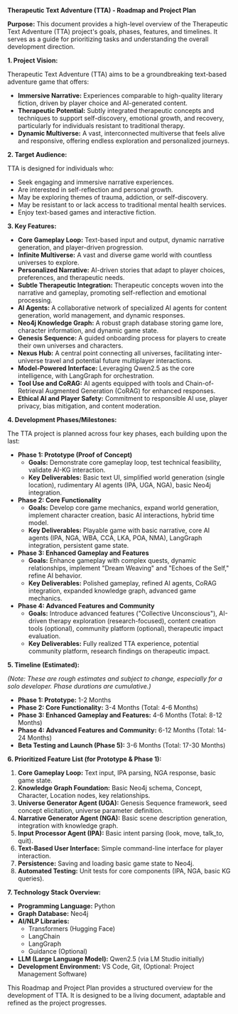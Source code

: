 **Therapeutic Text Adventure (TTA) - Roadmap and Project Plan**

**Purpose:** This document provides a high-level overview of the Therapeutic Text Adventure (TTA) project's goals, phases, features, and timelines. It serves as a guide for prioritizing tasks and understanding the overall development direction.

**1. Project Vision:**

Therapeutic Text Adventure (TTA) aims to be a groundbreaking text-based adventure game that offers:

*   **Immersive Narrative:**  Experiences comparable to high-quality literary fiction, driven by player choice and AI-generated content.
*   **Therapeutic Potential:** Subtly integrated therapeutic concepts and techniques to support self-discovery, emotional growth, and recovery, particularly for individuals resistant to traditional therapy.
*   **Dynamic Multiverse:** A vast, interconnected multiverse that feels alive and responsive, offering endless exploration and personalized journeys.

**2. Target Audience:**

TTA is designed for individuals who:

*   Seek engaging and immersive narrative experiences.
*   Are interested in self-reflection and personal growth.
*   May be exploring themes of trauma, addiction, or self-discovery.
*   May be resistant to or lack access to traditional mental health services.
*   Enjoy text-based games and interactive fiction.

**3. Key Features:**

*   **Core Gameplay Loop:** Text-based input and output, dynamic narrative generation, and player-driven progression.
*   **Infinite Multiverse:** A vast and diverse game world with countless universes to explore.
*   **Personalized Narrative:** AI-driven stories that adapt to player choices, preferences, and therapeutic needs.
*   **Subtle Therapeutic Integration:**  Therapeutic concepts woven into the narrative and gameplay, promoting self-reflection and emotional processing.
*   **AI Agents:** A collaborative network of specialized AI agents for content generation, world management, and dynamic responses.
*   **Neo4j Knowledge Graph:** A robust graph database storing game lore, character information, and dynamic game state.
*   **Genesis Sequence:** A guided onboarding process for players to create their own universes and characters.
*   **Nexus Hub:** A central point connecting all universes, facilitating inter-universe travel and potential future multiplayer interactions.
*   **Model-Powered Interface:** Leveraging Qwen2.5 as the core intelligence, with LangGraph for orchestration.
*   **Tool Use and CoRAG:** AI agents equipped with tools and Chain-of-Retrieval Augmented Generation (CoRAG) for enhanced responses.
*   **Ethical AI and Player Safety:**  Commitment to responsible AI use, player privacy, bias mitigation, and content moderation.

**4. Development Phases/Milestones:**

The TTA project is planned across four key phases, each building upon the last:

*   **Phase 1: Prototype (Proof of Concept)**
    *   **Goals:** Demonstrate core gameplay loop, test technical feasibility, validate AI-KG interaction.
    *   **Key Deliverables:** Basic text UI, simplified world generation (single location), rudimentary AI agents (IPA, UGA, NGA), basic Neo4j integration.
*   **Phase 2: Core Functionality**
    *   **Goals:** Develop core game mechanics, expand world generation, implement character creation, basic AI interactions, hybrid time model.
    *   **Key Deliverables:** Playable game with basic narrative, core AI agents (IPA, NGA, WBA, CCA, LKA, POA, NMA), LangGraph integration, persistent game state.
*   **Phase 3: Enhanced Gameplay and Features**
    *   **Goals:** Enhance gameplay with complex quests, dynamic relationships, implement "Dream Weaving" and "Echoes of the Self," refine AI behavior.
    *   **Key Deliverables:** Polished gameplay, refined AI agents, CoRAG integration, expanded knowledge graph, advanced game mechanics.
*   **Phase 4: Advanced Features and Community**
    *   **Goals:** Introduce advanced features ("Collective Unconscious"), AI-driven therapy exploration (research-focused), content creation tools (optional), community platform (optional), therapeutic impact evaluation.
    *   **Key Deliverables:** Fully realized TTA experience, potential community platform, research findings on therapeutic impact.

**5. Timeline (Estimated):**

*(Note: These are rough estimates and subject to change, especially for a solo developer. Phase durations are cumulative.)*

*   **Phase 1: Prototype:** 1-2 Months
*   **Phase 2: Core Functionality:** 3-4 Months (Total: 4-6 Months)
*   **Phase 3: Enhanced Gameplay and Features:** 4-6 Months (Total: 8-12 Months)
*   **Phase 4: Advanced Features and Community:** 6-12 Months (Total: 14-24 Months)
*   **Beta Testing and Launch (Phase 5):** 3-6 Months (Total: 17-30 Months)

**6. Prioritized Feature List (for Prototype & Phase 1):**

1.  **Core Gameplay Loop:** Text input, IPA parsing, NGA response, basic game state.
2.  **Knowledge Graph Foundation:** Basic Neo4j schema, Concept, Character, Location nodes, key relationships.
3.  **Universe Generator Agent (UGA):** Genesis Sequence framework, seed concept elicitation, universe parameter definition.
4.  **Narrative Generator Agent (NGA):** Basic scene description generation, integration with knowledge graph.
5.  **Input Processor Agent (IPA):** Basic intent parsing (look, move, talk_to, quit).
6.  **Text-Based User Interface:** Simple command-line interface for player interaction.
7.  **Persistence:** Saving and loading basic game state to Neo4j.
8.  **Automated Testing:** Unit tests for core components (IPA, NGA, basic KG queries).

**7. Technology Stack Overview:**

*   **Programming Language:** Python
*   **Graph Database:** Neo4j
*   **AI/NLP Libraries:**
    *   Transformers (Hugging Face)
    *   LangChain
    *   LangGraph
    *   Guidance (Optional)
*   **LLM (Large Language Model):** Qwen2.5 (via LM Studio initially)
*   **Development Environment:** VS Code, Git, (Optional: Project Management Software)

This Roadmap and Project Plan provides a structured overview for the development of TTA. It is designed to be a living document, adaptable and refined as the project progresses.